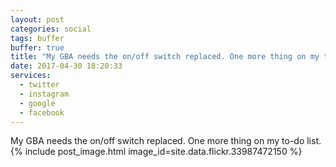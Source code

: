 ```yaml
---
layout: post
categories: social
tags: buffer
buffer: true
title: "My GBA needs the on/off switch replaced. One more thing on my to-do list."
date: 2017-04-30 18:20:33
services: 
  - twitter
  - instagram
  - google
  - facebook
---
```

My GBA needs the on/off switch replaced. One more thing on my to-do list.
{% include post_image.html image_id=site.data.flickr.33987472150 %}
